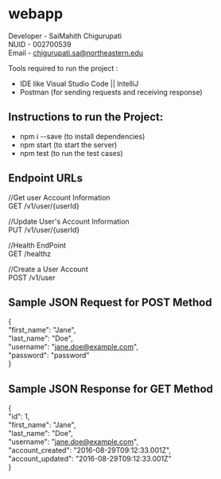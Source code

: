 # webapp

Developer - SaiMahith Chigurupati </br>
NUID - 002700539 </br>
Email - chigurupati.sa@northeastern.edu

Tools required to run the project : 

- IDE like Visual Studio Code || IntelliJ 
- Postman (for sending requests and receiving response)

## Instructions to run the Project:

- npm i --save (to install dependencies)
- npm start (to start the server)
- npm test (to run the test cases)

## Endpoint URLs
//Get user Account Information </br>
GET /v1/user/{userId}

//Update User's Account Information </br>
PUT /v1/user/{userId}

//Health EndPoint </br>
GET /healthz

//Create a User Account </br>
POST /v1/user

## Sample JSON Request for POST Method

{ </br>
  "first_name": "Jane",</br>
  "last_name": "Doe",</br>
  "username": "jane.doe@example.com",</br>
  "password": "password"</br>
}


## Sample JSON Response for GET Method
{</br>
  "id": 1,</br>
  "first_name": "Jane",</br>
  "last_name": "Doe",</br>
  "username": "jane.doe@example.com",</br>
  "account_created": "2016-08-29T09:12:33.001Z",</br>
  "account_updated": "2016-08-29T09:12:33.001Z"</br>
}



